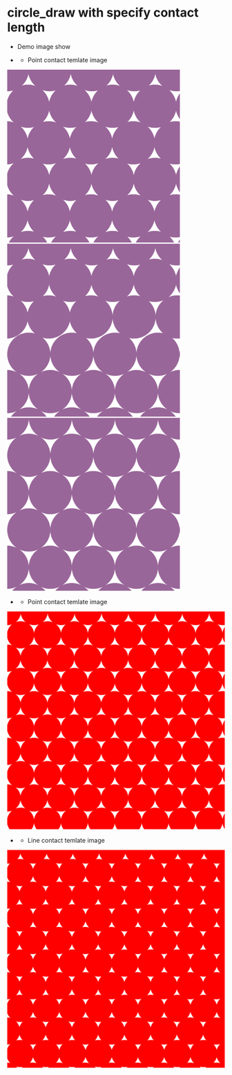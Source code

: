 # circle_draw with specify contact length

- Demo image show

- - Point contact temlate image

<p align='left'>  
  <img src='image/c500_strong.png' width='400'/>
  <img src='image/c500_median.png' width='400'/>
  <img src='image/c500_weak.png' width='400'/>
</p>

- - Point contact temlate image

<p align='left'>  
  <img src='image/cyqd_point_contact.png' width='800'/>
</p>

- - Line contact temlate image

<p align='left'>  
  <img src='image/cyqd_line_contact.png' width='800'/>
</p>
